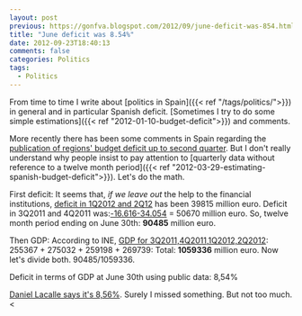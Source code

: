 ```yaml
---
layout: post
previous: https://gonfva.blogspot.com/2012/09/june-deficit-was-854.html
title: "June deficit was 8.54%"
date: 2012-09-23T18:40:13
comments: false
categories: Politics
tags:
  - Politics
---
```


From time to time I write about [politics in Spain]({{< ref "/tags/politics/">}}) in general and in particular Spanish deficit. [Sometimes I try to do some simple estimations]({{< ref "2012-01-10-budget-deficit">}}) and comments.


More recently there has been some comments in Spain regarding the [publication of regions' budget deficit up to second quarter](http://www.minhap.es/Documentacion/Publico/GabineteMinistro/Notas%20Prensa/2012/SE%20PRESUPUESTOS%20Y%20GASTOS/13-09-12_PPT%20Ejecuci%C3%B3n%20Presupuestaria%20CCAA%20IITrim.pdf). But I don't really understand why people insist to pay attention to [quarterly data without reference to a twelve month period]({{< ref "2012-03-29-estimating-spanish-budget-deficit">}}). Let's do the math.

First deficit: It seems that, _if we leave out_ the help to the financial institutions, [deficit in 1Q2012 and 2Q12](http://www.igae.pap.minhap.gob.es/sitios/igae/es-ES/InformesCuentas/Contabilidad/Documents/AAPP_Trimestral/2T2012_AAPP_sub.xls) has been 39815 million euro. Deficit in 3Q2011 and 4Q2011 was:[-16.616-34.054](http://www.igae.pap.minhap.gob.es/sitios/igae/es-ES/InformesCuentas/Informes/Documents/Cap-Trim/1T%20AAPP_2012.pdf) = 50670 million euro. So, twelve month period ending on June 30th:  **90485** million euro.

Then GDP: According to INE, [GDP for 3Q2011,4Q2011,1Q2012,2Q2012](http://www.ine.es/daco/daco42/daco4214/tabcntr.xls): 255367 + 275032 + 259198 + 269739: Total: **1059336** million euro.
Now let's divide both. 90485/1059336.


Deficit in terms of GDP at June 30th using public data: 8,54%


[Daniel Lacalle says it's 8,56%](http://www.cotizalia.com/opinion/lleno-energia/2012/09/22/que-hacemos-con-el-ibex-y-la-deuda-si-se-retrasa-el-rescate-7462/). Surely I missed something. But not too much.<

